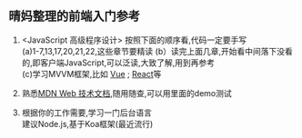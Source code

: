 ## 晴妈整理的前端入门参考

1. <JavaScript 高级程序设计> 按照下面的顺序看,代码一定要手写  
(a)1-7,13,17,20,21,22,这些章节要精读 
(b）读完上面几章,开始看中间落下没看的,即客户端JavaScript,可以泛读,大致了解,用到再参考    
(c)学习MVVM框架,比如 [Vue](https://cn.vuejs.org/v2/guide/) ; [React](https://reactjs.org/)等  
  
2. 熟悉[MDN Web 技术文档](https://developer.mozilla.org/zh-CN/),随用随查,可以用里面的demo测试   

3. 根据你的工作需要,学习一门后台语言     
   建议Node.js,基于Koa框架(最近流行)  
  
